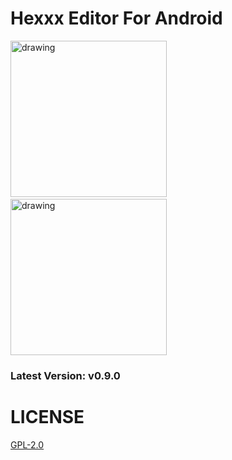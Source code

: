 # Hexxx Editor For Android
<img src="https://github.com/user-attachments/assets/b76b54e6-6d84-4002-961d-9ba415eb44d8" alt="drawing" width="250"/> 
 &nbsp; &nbsp; &nbsp; &nbsp;
<img src="https://github.com/user-attachments/assets/f9da42b3-c0e1-4967-9903-9a4faddba746" alt="drawing" width="250"/>



<h3 id="version">Latest Version: v0.9.0</h3>

# LICENSE
[GPL-2.0](LICENSE)

